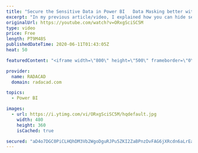 ```yaml
---
title: "Secure the Sensitive Data in Power BI   Data Masking better with Row Level Security"
excerpt: "In my previous article/video, I explained how you can hide sensitive data from the user's view. The method I explained there is a simple method, however, for a specific type of user. If you have users who are using Power BI Desktop to create reports on top of your model, and they are going to create"
originalUrl: https://youtube.com/watch?v=ORxgSciSC5M
type: video
price: Free
length: PT9M48S
publishedDateTime: 2020-06-11T01:43:05Z
heat: 50

featuredContent: "<iframe width=\"800\" height=\"500\" frameborder=\"0\" src=\"https://www.youtube.com/embed/ORxgSciSC5M\" allow=\"accelerometer; autoplay; encrypted-media; gyroscope; picture-in-picture\" allowfullscreen></iframe>"

provider:
  name: RADACAD
  domain: radacad.com

topics:
  - Power BI

images:
  - url: https://i.ytimg.com/vi/ORxgSciSC5M/hqdefault.jpg
    width: 480
    height: 360
    isCached: true

secured: "aD4o7DGC0PiCLHQhDM3Vb2WgoDguRJPu5ZKI2ZaBPnzDvFAG6jXRcdn6aLrEahOYdM1eltmMIuoN2wYxuxF0FnDPpMLsewqCEqFnimvrZTsnbhW6QYD2kgaDmqGwTfPELh11gBnmaKAG4l74L5aOVUCngApuprmZ85EjDLalAUxxRErR0UPUB2459XW3VFqtV/hVoxImOyolxoN/rfJoqsy1ppk7agYK7fKkFxgPeqCLvpyQxhNn+zeGk2kVqwwbSqP+ns8DAPQTQF82ki0q5qkofBVLzNitdwp+3M8ArY9NLfufJ+dcLX3JGyf9vkV9jgmBdSGFO/bs+z08xFmOjWEvbLwdtl4f2gJLcwXiNZBvf5UbUTLr3SUh8J3y4tHm0i4NcJBuSVOYTxKxWiqJ5w2K1WxHoxCFCtky6bDX7m8=;631XuMa7C3xGNgER/VLOKw=="
---
```



